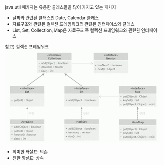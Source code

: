 java.util 패키지는 유용한 클래스들을 많이 가지고 있는 패키지
- 날짜와 관련된 클래스인 Date, Calendar 클래스
- 자료구조와 관련된 컬렉션 프레임워크와 관련된 인터페이스와 클래스
- List, Set, Collection, Map은 자료구조 즉 컬렉션 프레임워크와 관련된 인터페이스


참고) 컬렉션 프레임워크
![참고1](../../docs/images/collection.png)
- 희미한 화살표: 의존
- 진한 화살표: 상속